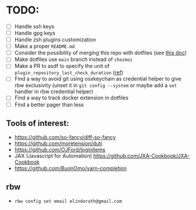# TODO:
- [ ] Handle ssh keys
- [ ] Handle gpg keys
- [ ] Handle zsh plugins customization
- [ ] Make a proper `README.md`
- [ ] Consider the possibility of merging this repo with dotfiles (see [this doc](https://www.chezmoi.io/user-guide/advanced/customize-your-source-directory))
- [ ] Make dotfiles use `main` branch instead of `chezmoi`
- [ ] Make a PR to asdf to specify the unit of `plugin_repository_last_check_duration` ([ref](https://github.com/asdf-vm/asdf/search?q=plugin_repository_last_check_duration))
- [ ] Find a way to avoid git using osxkeychain as credential helper to give rbw exclusivity (unset it in `git config --system` or maybe add a `set` handler in rbw credential helper)
- [ ] Find a way to track docker extension in dotfiles
- [ ] Find a better pager than less

##  Tools of interest:
- https://github.com/so-fancy/diff-so-fancy
- https://github.com/moretension/duti
- https://github.com/OJFord/loginitems
- JAX (Javascript for Automation) https://github.com/JXA-Cookbook/JXA-Cookbook
- https://github.com/BuonOmo/yarn-completion

## rbw
- `rbw config set email elindorath@gmail.com`
